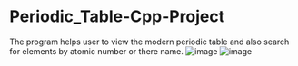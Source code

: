 # Periodic_Table-Cpp-Project
The program helps user to view the modern periodic table and also search for elements by atomic number or there name.
![image](https://user-images.githubusercontent.com/120635713/233185008-f23a7611-5a17-4db3-acfc-50b0e6644ac8.png)
![image](https://user-images.githubusercontent.com/120635713/233185337-adf2d1d4-433a-46a9-8dce-bfa2265b75e7.png)

